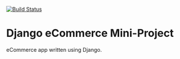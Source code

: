 [![Build Status](https://travis-ci.org/JBroks/django-ecommerce.svg?branch=master)](https://travis-ci.org/JBroks/django-ecommerce)

# Django eCommerce Mini-Project

eCommerce app written using Django.